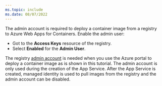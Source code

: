 ```yaml
---
ms.topic: include
ms.date: 08/07/2022
---
```


The admin account is required to deploy a container image from a registry to Azure Web Apps for Containers. Enable the admin user:

* Got to the **Access Keys** resource of the registry.
* Select **Enabled** for the **Admin User**.

The registry [admin account](/azure/container-registry/container-registry-authentication#admin-account) is needed when you use the Azure portal to deploy a container image as is shown in this tutorial. The admin account is only used during the creation of the App Service. After the App Service is created, managed identity is used to pull images from the registry and the admin account can be disabled.
